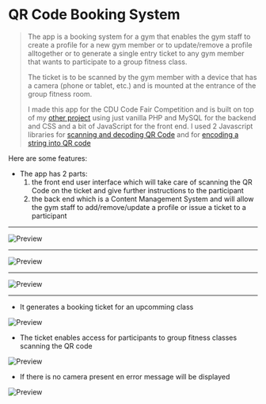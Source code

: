 # QR Code Booking System

> The app is a booking system for a gym that enables the gym staff to create a profile for a new gym member or to update/remove a profile alltogether or to generate a single entry ticket to any gym member that wants to participate to a group fitness class.
>
> The ticket is to be scanned by the gym member with a device that has a camera (phone or tablet, etc.) and is mounted at the entrance of the group fitness room.
>
> I made this app for the CDU Code Fair Competition and is built on top of my [other project](https://github.com/liviuschera/cms) using just vanilla PHP and MySQL for the backend and CSS and a bit of JavaScript for the front end. I used 2 Javascript libraries for [scanning and decoding QR Code](https://github.com/schmich/instascan) and for [encoding a string into QR code](https://davidshimjs.github.io/qrcodejs/)

Here are some features:

*  The app has 2 parts:
   1. the front end user interface which will take care of scanning the QR Code on the ticket and give further instructions to the participant
   2. the back end which is a Content Management System and will allow the gym staff to add/remove/update a profile or issue a ticket to a participant

---

![Preview](screenshots/qr-login-min.png)

---

![Preview](screenshots/qr-search-min.png)

---

![Preview](screenshots/qr-addnewparticipant-min.png)

---

*  It generates a booking ticket for an upcomming class

![Preview](screenshots/qr-ticket-min.png)

*  The ticket enables access for participants to group fitness classes scanning the QR code

![Preview](screenshots/qr-booking-min.png)

*  If there is no camera present en error message will be displayed

![Preview](screenshots/qr-nocamera-min.png)
